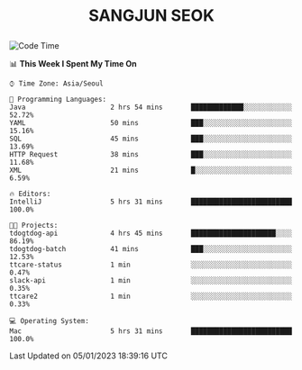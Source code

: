 <h1>
 <p align="center">
   SANGJUN SEOK
 </p>
</h1>

<!--START_SECTION:waka-->
![Code Time](http://img.shields.io/badge/Code%20Time-2%2C136%20hrs%2015%20mins-blue)

📊 **This Week I Spent My Time On** 

```text
⌚︎ Time Zone: Asia/Seoul

💬 Programming Languages: 
Java                     2 hrs 54 mins       █████████████░░░░░░░░░░░░   52.72% 
YAML                     50 mins             ███░░░░░░░░░░░░░░░░░░░░░░   15.16% 
SQL                      45 mins             ███░░░░░░░░░░░░░░░░░░░░░░   13.69% 
HTTP Request             38 mins             ███░░░░░░░░░░░░░░░░░░░░░░   11.68% 
XML                      21 mins             █░░░░░░░░░░░░░░░░░░░░░░░░   6.59%

🔥 Editors: 
IntelliJ                 5 hrs 31 mins       █████████████████████████   100.0%

🐱‍💻 Projects: 
tdogtdog-api             4 hrs 45 mins       █████████████████████░░░░   86.19% 
tdogtdog-batch           41 mins             ███░░░░░░░░░░░░░░░░░░░░░░   12.53% 
ttcare-status            1 min               ░░░░░░░░░░░░░░░░░░░░░░░░░   0.47% 
slack-api                1 min               ░░░░░░░░░░░░░░░░░░░░░░░░░   0.35% 
ttcare2                  1 min               ░░░░░░░░░░░░░░░░░░░░░░░░░   0.33%

💻 Operating System: 
Mac                      5 hrs 31 mins       █████████████████████████   100.0%

```


 Last Updated on 05/01/2023 18:39:16 UTC
<!--END_SECTION:waka-->
